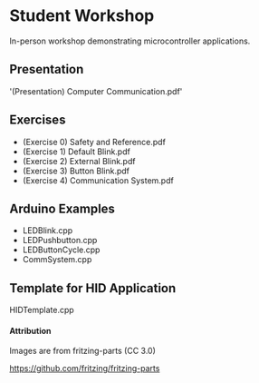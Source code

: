 # Student Workshop

In-person workshop demonstrating microcontroller applications.

## Presentation

'(Presentation) Computer Communication.pdf'  

## Exercises

* (Exercise 0) Safety and Reference.pdf
* (Exercise 1) Default Blink.pdf         
* (Exercise 2) External Blink.pdf      
* (Exercise 3) Button Blink.pdf       
* (Exercise 4) Communication System.pdf

## Arduino Examples            
                          
* LEDBlink.cpp     
* LEDPushbutton.cpp                             
* LEDButtonCycle.cpp
* CommSystem.cpp   

## Template for HID Application

HIDTemplate.cpp    

#### Attribution

Images are from fritzing-parts (CC 3.0)

https://github.com/fritzing/fritzing-parts

